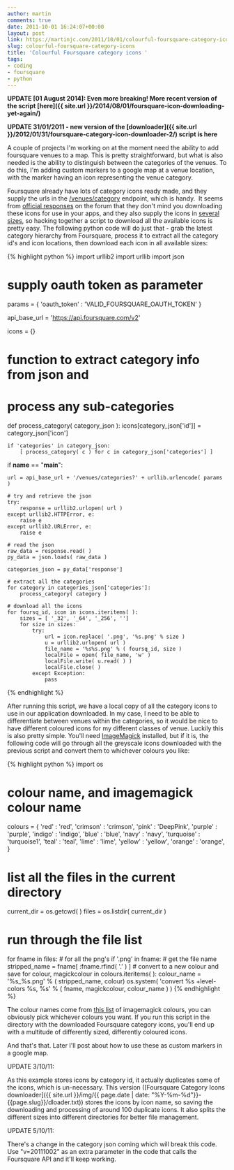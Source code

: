 ```yaml
---
author: martin
comments: true
date: 2011-10-01 16:24:07+00:00
layout: post
link: https://martinjc.com/2011/10/01/colourful-foursquare-category-icons/
slug: colourful-foursquare-category-icons
title: 'Colourful Foursquare category icons '
tags:
- coding
- foursquare
- python
---
```




**UPDATE [01 August 2014]: Even more breaking! More recent version of the script [here]({{ site.url }}/2014/08/01/foursquare-icon-downloading-yet-again/)**

**UPDATE 31/01/2011 - new version of the [downloader]({{ site.url }}/2012/01/31/foursquare-category-icon-downloader-2/) script is here**

A couple of projects I'm working on at the moment need the ability to add foursquare venues to a map. This is pretty straightforward, but what is also needed is the ability to distinguish between the categories of the venues. To do this, I'm adding custom markers to a google map at a venue location, with the marker having an icon representing the venue category.

Foursquare already have lots of category icons ready made, and they supply the urls in the [/venues/category](https://developer.foursquare.com/docs/explore.html#req=venues/categories) endpoint, which is handy.  It seems from [official responses](https://groups.google.com/forum/#!topic/foursquare-api/TsRBGdXDgzg) on the forum that they don't mind you downloading these icons for use in your apps, and they also supply the icons in [several sizes](https://groups.google.com/d/topic/foursquare-api/Pw0p4qqW79A/discussion), so hacking together a script to download all the available icons is pretty easy. The following python code will do just that - grab the latest category hierarchy from Foursquare, process it to extract all the category id's and icon locations, then download each icon in all available sizes:

{% highlight python %}
import urllib2
import urllib
import json

# supply oauth token as parameter
params = {
    'oauth_token' : 'VALID_FOURSQUARE_OAUTH_TOKEN'
}

api_base_url = 'https://api.foursquare.com/v2'

icons = {}

# function to extract category info from json and
# process any sub-categories
def process_category( category_json ):
    icons[category_json['id']] = category_json['icon']

    if 'categories' in category_json:
        [ process_category( c ) for c in category_json['categories'] ]

if __name__ == "__main__":

    url = api_base_url + '/venues/categories?' + urllib.urlencode( params )

    # try and retrieve the json
    try:
        response = urllib2.urlopen( url )
    except urllib2.HTTPError, e:
        raise e
    except urllib2.URLError, e:
        raise e

    # read the json
    raw_data = response.read( )
    py_data = json.loads( raw_data )

    categories_json = py_data['response']

    # extract all the categories
    for category in categories_json['categories']:
        process_category( category )

    # download all the icons
    for foursq_id, icon in icons.iteritems( ):
        sizes = [ '_32', '_64', '_256', '']
        for size in sizes:
            try:
                url = icon.replace( '.png', '%s.png' % size )
                u = urllib2.urlopen( url )
                file_name = '%s%s.png' % ( foursq_id, size )
                localFile = open( file_name, 'w' )
                localFile.write( u.read( ) )
                localFile.close( )
            except Exception:
                pass
{% endhighlight %}

After running this script, we have a local copy of all the category icons to use in our application downloaded. In my case, I need to be able to differentiate between venues within the categories, so it would be nice to have different coloured icons for my different classes of venue. Luckily this is also pretty simple. You'll need [ImageMagick](http://www.imagemagick.org/script/index.php) installed, but if it is, the following code will go through all the greyscale icons downloaded with the previous script and convert them to whichever colours you like:

{% highlight python %}
import os

#
# colour name, and imagemagick colour name
colours = {
    'red' : 'red',
    'crimson' : 'crimson',
    'pink' : 'DeepPink',
    'purple' : 'purple',
    'indigo' : 'indigo',
    'blue' : 'blue',
    'navy' : 'navy',
    'turquoise' : 'turquoise1',
    'teal' : 'teal',
    'lime' : 'lime',
    'yellow' : 'yellow',
    'orange' : 'orange',
}

#
# list all the files in the current directory
current_dir = os.getcwd( )
files = os.listdir( current_dir )

#
# run through the file list
for fname in files:
    # for all the png's
    if '.png' in fname:
        # get the file name
        stripped_name = fname[ :fname.rfind( '.' ) ]
        # convert to a new colour and save
        for colour, magickcolour in colours.iteritems( ):
            colour_name = '%s_%s.png' % ( stripped_name, colour)
            os.system( 'convert %s +level-colors %s, %s'
                        % ( fname, magickcolour, colour_name ) )
{% endhighlight %}

The colour names come from [this list](http://www.imagemagick.org/script/color.php) of imagemagick colours, you can obviously pick whichever colours you want. If you run this script in the directory with the downloaded Foursquare category icons, you'll end up with a multitude of differently sized, differently coloured icons.

And that's that. Later I'll post about how to use these as custom markers in a google map.

UPDATE 3/10/11:

As this example stores icons by category id, it actually duplicates some of the icons, which is un-necessary. This version ([Foursquare Category Icons downloader]({{ site.url }}/img/{{ page.date | date: "%Y-%m-%d"}}-{{page.slug}}/dloader.txt)) stores the icons by icon name, so saving the downloading and processing of around 100 duplicate icons. It also splits the different sizes into different directories for better file management.

UPDATE 5/10/11:

There's a change in the category json coming which will break this code. Use "v=20111002" as an extra parameter in the code that calls the Foursquare API and it'll keep working.
